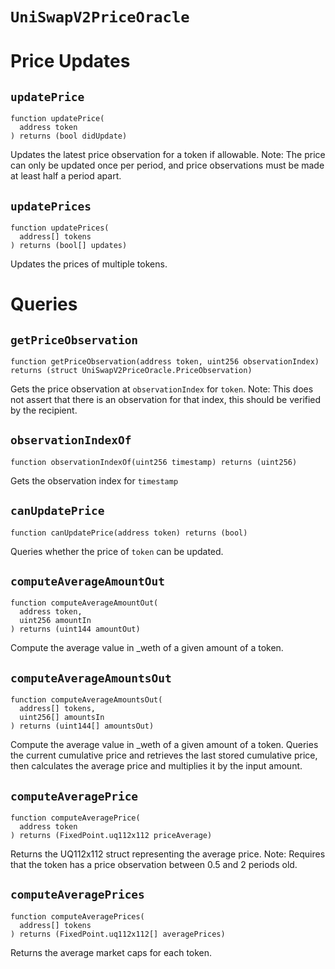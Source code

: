 # `UniSwapV2PriceOracle`

# Price Updates

## `updatePrice` 

```
function updatePrice(
  address token
) returns (bool didUpdate)
```

Updates the latest price observation for a token if allowable.
Note: The price can only be updated once per period, and price
observations must be made at least half a period apart.

## `updatePrices` 

```
function updatePrices(
  address[] tokens
) returns (bool[] updates)
```

Updates the prices of multiple tokens.

# Queries

## `getPriceObservation` 

```
function getPriceObservation(address token, uint256 observationIndex) returns (struct UniSwapV2PriceOracle.PriceObservation)
```

Gets the price observation at `observationIndex` for `token`.
Note: This does not assert that there is an observation for that index,
this should be verified by the recipient.

## `observationIndexOf` 

```
function observationIndexOf(uint256 timestamp) returns (uint256)
```

Gets the observation index for `timestamp`

## `canUpdatePrice` 

```
function canUpdatePrice(address token) returns (bool)
```

Queries whether the price of `token` can be updated.

## `computeAverageAmountOut` 

```
function computeAverageAmountOut(
  address token,
  uint256 amountIn
) returns (uint144 amountOut)
```

Compute the average value in _weth of a given amount
of a token.

## `computeAverageAmountsOut` 

```
function computeAverageAmountsOut(
  address[] tokens,
  uint256[] amountsIn
) returns (uint144[] amountsOut)
```

Compute the average value in _weth of a given amount
of a token. Queries the current cumulative price and retrieves
the last stored cumulative price, then calculates the average
price and multiplies it by the input amount.

## `computeAveragePrice` 

```
function computeAveragePrice(
  address token
) returns (FixedPoint.uq112x112 priceAverage)
```

Returns the UQ112x112 struct representing the average price.
Note: Requires that the token has a price observation between 0.5
and 2 periods old.

## `computeAveragePrices` 

```
function computeAveragePrices(
  address[] tokens
) returns (FixedPoint.uq112x112[] averagePrices)
```



Returns the average market caps for each token.